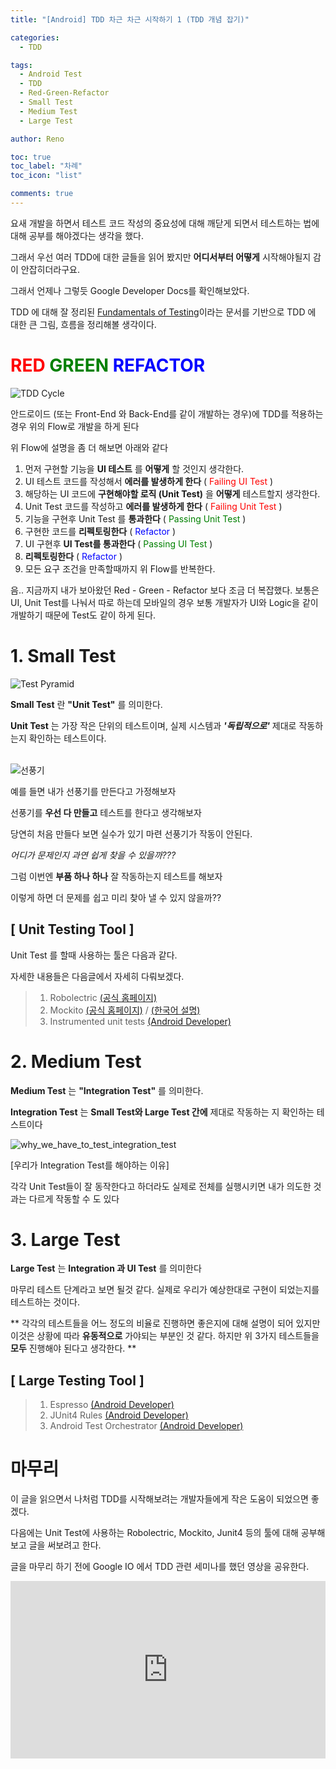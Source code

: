 ```yaml
---
title: "[Android] TDD 차근 차근 시작하기 1 (TDD 개념 잡기)"

categories:
  - TDD

tags:
  - Android Test
  - TDD
  - Red-Green-Refactor
  - Small Test
  - Medium Test
  - Large Test

author: Reno

toc: true
toc_label: "차례"
toc_icon: "list"

comments: true
---
```


요새 개발을 하면서 테스트 코드 작성의 중요성에 대해 깨닫게 되면서 테스트하는 법에 대해 공부를 해야겠다는 생각을 했다.

그래서 우선 여러 TDD에 대한 글들을 읽어 봤지만 **어디서부터 어떻게** 시작해야될지 감이 안잡히더라구요.

그래서 언제나 그렇듯 Google Developer Docs를 확인해보았다.

TDD 에 대해 잘 정리된 [Fundamentals of Testing](https://developer.android.com/training/testing/fundamentals)이라는 문서를 기반으로 TDD 에 대한 큰 그림, 흐름을 정리해볼 생각이다.





# **<span style="color:red">RED</span> <span style="color:green">GREEN</span> <span style="color:blue">REFACTOR</span>**
![TDD Cycle](/assets/images/post_image/tdd_cycle.PNG)

안드로이드 (또는 Front-End 와 Back-End를 같이 개발하는 경우)에 TDD를 적용하는 경우 위의 Flow로 개발을 하게 된다

위 Flow에 설명을 좀 더 해보면 아래와 같다

 1. 먼저 구현할 기능을 **UI 테스트** 를 **어떻게** 할 것인지 생각한다.
 2. UI 테스트 코드를 작성해서 **에러를 발생하게 한다**  ( <span style="color:red">Failing UI Test</span> )
 3. 해당하는 UI 코드에 **구현해야할 로직 (Unit Test)** 을 **어떻게** 테스트할지 생각한다.
 4. Unit Test 코드를 작성하고 **에러를 발생하게 한다**  ( <span style="color:red">Failing Unit Test</span> )
 5. 기능을 구현후 Unit Test 를 **통과한다** ( <span style="color:green">Passing Unit Test</span> )
 6. 구현한 코드를 **리펙토링한다** ( <span style="color:blue">Refactor</span> )
 7. UI 구현후 **UI Test를 통과한다**  ( <span style="color:green">Passing UI Test</span> )
 8. **리펙토링한다**  ( <span style="color:blue">Refactor</span> )
 9. 모든 요구 조건을 만족할때까지 위 Flow를 반복한다.

음.. 지금까지 내가 보아왔던 Red - Green - Refactor 보다 조금 더 복잡했다. 보통은 UI, Unit Test를 나눠서 따로 하는데 모바일의 경우 보통 개발자가 UI와 Logic을 같이 개발하기 때문에 Test도 같이 하게 된다.






# 1. **Small Test**

![Test Pyramid](/assets/images/post_image/test_pyramid.PNG)

**Small Test** 란 **"Unit Test"** 를 의미한다.

**Unit Test** 는 가장 작은 단위의 테스트이며, 실제 시스템과 _**'독립적으로'**_ 제대로 작동하는지 확인하는 테스트이다.

<br>![선풍기](/assets/images/post_image/선풍기.PNG)

예를 들면 내가 선풍기를 만든다고 가정해보자

선풍기를 **우선 다 만들고** 테스트를 한다고 생각해보자

당연히 처음 만들다 보면 실수가 있기 마련 선풍기가 작동이 안된다.

*어디가 문제인지 과연 쉽게 찾을 수 있을까???*

그럼 이번엔 **부품 하나 하나** 잘 작동하는지 테스트를 해보자

이렇게 하면 더 문제를 쉽고 미리 찾아 낼 수 있지 않을까??





## **[ Unit Testing Tool ]**

Unit Test 를 할때 사용하는 툴은 다음과 같다.

자세한 내용들은 다음글에서 자세히 다뤄보겠다.

>1. Robolectric [(공식 홈페이지)](http://robolectric.org/)
>2. Mockito [(공식 홈페이지)](https://site.mockito.org/) / [(한국어 설명)](https://github.com/mockito/mockito/wiki/Mockito-features-in-Korean)
>3. Instrumented unit tests [(Android Developer)](https://developer.android.com/training/testing/unit-testing/instrumented-unit-tests)






# 2. **Medium Test**

**Medium Test** 는 **"Integration Test"** 를 의미한다.

**Integration Test** 는 **Small Test와 Large Test 간에** 제대로 작동하는 지 확인하는 테스트이다

![why_we_have_to_test_integration_test](/assets/images/post_image/why_we_have_to_test_integration_test.gif)

[우리가 Integration Test를 해야하는 이유]

각각 Unit Test들이 잘 동작한다고 하더라도 실제로 전체를 실행시키면 내가 의도한 것과는 다르게 작동할 수 도 있다





# 3. **Large Test**

**Large Test** 는 **Integration 과 UI Test** 를 의미한다

마무리 테스트 단계라고 보면 될것 같다. 실제로 우리가 예상한대로 구현이 되었는지를 테스트하는 것이다.

** 각각의 테스트들을 어느 정도의 비율로 진행하면 좋은지에 대해 설명이 되어 있지만 이것은 상황에 따라 **유동적으로** 가야되는 부분인 것 같다. 하지만 위 3가지 테스트들을 **모두** 진행해야 된다고 생각한다. **






## **[ Large Testing Tool ]**

>1. Espresso [(Android Developer)](https://developer.android.com/training/testing/espresso)
>2. JUnit4 Rules [(Android Developer)](https://developer.android.com/training/testing/junit-rules.html)
>3. Android Test Orchestrator [(Android Developer)](https://developer.android.com/training/testing/junit-runner.html#using-android-test-orchestrator)





# **마무리**
이 글을 읽으면서 나처럼 TDD를 시작해보려는 개발자들에게 작은 도움이 되었으면 좋겠다.

다음에는 Unit Test에 사용하는 Robolectric, Mockito, Junit4 등의 툴에 대해 공부해보고 글을 써보려고 한다.

글을 마무리 하기 전에 Google IO 에서 TDD 관련 세미나를 했던 영상을 공유한다.

<style>.embed-container { position: relative; padding-bottom: 56.25%; height: 0; overflow: hidden; max-width: 100%; } .embed-container iframe, .embed-container object, .embed-container embed { position: absolute; top: 0; left: 0; width: 100%; height: 100%; }</style><div class='embed-container'><iframe src='https://www.youtube.com/embed/pK7W5npkhho' frameborder='0' allowfullscreen></iframe></div>
